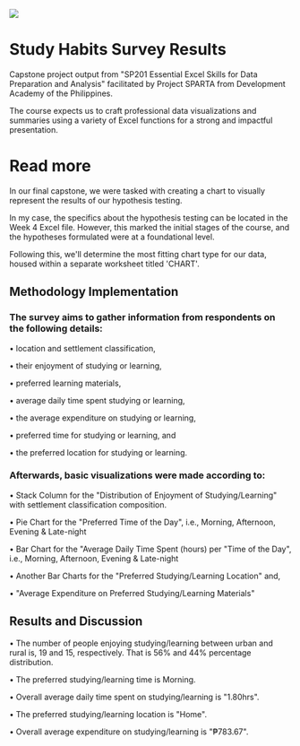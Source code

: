 ![](https://github.com/jvenncpe/Study-Habits-Survey-Results/blob/main/colaste_juvendale_SP201B04_capstone.PNG)

# Study Habits Survey Results
Capstone project output from "SP201 Essential Excel Skills for Data Preparation and Analysis"
facilitated by Project SPARTA from Development Academy of the Philippines.

The course expects us to craft professional data visualizations and summaries using a variety of Excel functions for a strong and impactful presentation.

# Read more
In our final capstone, we were tasked with creating a chart to visually represent the results of our hypothesis testing.

In my case, the specifics about the hypothesis testing can be located in the Week 4 Excel file. However, this marked the initial stages of the course, and the hypotheses formulated were at a foundational level.

Following this, we'll determine the most fitting chart type for our data, housed within a separate worksheet titled 'CHART'.




## Methodology Implementation
### The survey aims to gather information from respondents on the following details:

• location and settlement classification,

• their enjoyment of studying or learning,

• preferred learning materials,

• average daily time spent studying or learning,

• the average expenditure on studying or learning,

• preferred time for studying or learning, and

• the preferred location for studying or learning.




### Afterwards, basic visualizations were made according to:

• Stack Column for the "Distribution of Enjoyment of Studying/Learning" with settlement classification composition.

• Pie Chart for the "Preferred Time of the Day", i.e., Morning, Afternoon, Evening & Late-night

• Bar Chart for the "Average Daily Time Spent (hours) per "Time of the Day", i.e., Morning, Afternoon, Evening & Late-night

• Another Bar Charts for the "Preferred Studying/Learning Location" and,

• "Average Expenditure on Preferred Studying/Learning Materials"




## Results and Discussion

• The number of people enjoying studying/learning between urban and rural is, 19 and 15, respectively. That is 56% and 44% percentage distribution.

• The preferred studying/learning time is Morning.

• Overall average daily time spent on studying/learning is "1.80hrs".

• The preferred studying/learning location is "Home".

• Overall average expenditure on studying/learning is "₱783.67".
